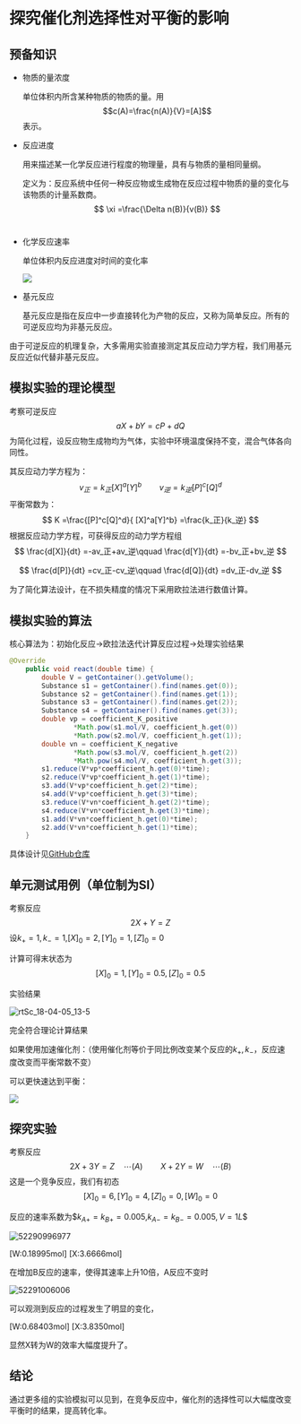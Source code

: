 # 探究催化剂选择性对平衡的影响

## 预备知识

- 物质的量浓度

  单位体积内所含某种物质的物质的量。用$$c(A)=\frac{n(A)}{V}=[A]$$表示。

- 反应进度

  用来描述某一化学反应进行程度的物理量，具有与物质的量相同量纲。

  定义为：反应系统中任何一种反应物或生成物在反应过程中物质的量的变化与该物质的计量系数商。
  $$
  \xi =\frac{\Delta n(B)}{v(B)}
  $$
  ​

- 化学反应速率

  单位体积内反应进度对时间的变化率

  ![](Prt_18-04-05-13-1.png)

- 基元反应

  基元反应是指在反应中一步直接转化为产物的反应，又称为简单反应。所有的可逆反应均为非基元反应。

由于可逆反应的机理复杂，大多需用实验直接测定其反应动力学方程，我们用基元反应近似代替非基元反应。

## 模拟实验的理论模型

考察可逆反应
$$
aX+bY = cP+dQ
$$
为简化过程，设反应物生成物均为气体，实验中环境温度保持不变，混合气体各向同性。

其反应动力学方程为：
$$
v_正 = k_正 [X]^a[Y]^b\qquad v_逆 = k_逆 [P]^c[Q]^d
$$
平衡常数为：
$$
K =\frac{[P]^c[Q]^d}{ [X]^a[Y]^b} =\frac{k_正}{k_逆}
$$
根据反应动力学方程，可获得反应的动力学方程组
$$
\frac{d[X]}{dt} =-av_正+av_逆\qquad \frac{d[Y]}{dt} =-bv_正+bv_逆
$$

$$
\frac{d[P]}{dt} =cv_正-cv_逆\qquad \frac{d[Q]}{dt} =dv_正-dv_逆
$$

为了简化算法设计，在不损失精度的情况下采用欧拉法进行数值计算。

## 模拟实验的算法

核心算法为：初始化反应->欧拉法迭代计算反应过程->处理实验结果

~~~java
@Override
	public void react(double time) {
		double V = getContainer().getVolume();
		Substance s1 = getContainer().find(names.get(0));
		Substance s2 = getContainer().find(names.get(1));
		Substance s3 = getContainer().find(names.get(2));
		Substance s4 = getContainer().find(names.get(3));
		double vp = coefficient_K_positive
				*Math.pow(s1.mol/V, coefficient_h.get(0))
				*Math.pow(s2.mol/V, coefficient_h.get(1));
		double vn = coefficient_K_negative
				*Math.pow(s3.mol/V, coefficient_h.get(2))
				*Math.pow(s4.mol/V, coefficient_h.get(3));
		s1.reduce(V*vp*coefficient_h.get(0)*time);
		s2.reduce(V*vp*coefficient_h.get(1)*time);
		s3.add(V*vp*coefficient_h.get(2)*time);
		s4.add(V*vp*coefficient_h.get(3)*time);
		s3.reduce(V*vn*coefficient_h.get(2)*time);
		s4.reduce(V*vn*coefficient_h.get(3)*time);
		s1.add(V*vn*coefficient_h.get(0)*time);
		s2.add(V*vn*coefficient_h.get(1)*time);
	}
~~~

具体设计见[GitHub仓库](github.com/hamiguazzz/MultiChemicalReactionSimulate)

## 单元测试用例（单位制为SI）

考察反应
$$
2X+Y=Z
$$
设$k_+ = 1,k_-=1$,$[X]_0 = 2,[Y]_0 = 1,[Z]_0 = 0$

计算可得末状态为$$[X]_0 = 1,[Y]_0 = 0.5,[Z]_0 =0.5$$

实验结果

![rtSc_18-04-05_13-5](PrtSc_18-04-05_13-51.png)

完全符合理论计算结果

如果使用加速催化剂：（使用催化剂等价于同比例改变某个反应的$k_+,k_-$，反应速度改变而平衡常数不变）

可以更快速达到平衡：

![](1522907736380.png)

## 探究实验

考察反应
$$
2X+3Y=Z\quad \cdots (A)\qquad X+2Y =W\quad \cdots (B)
$$
这是一个竞争反应，我们有初态$$[X]_0 = 6,[Y]_0 = 4,[Z]_0 = 0,[W]_0 = 0$$

反应的速率系数为$$k_{A+} =k_{B+} = 0.005$,$k_{A-}=k_{B-} =0.005,V=1L$$

![52290996977](1522909969771.png)

[W:0.18995mol]
[X:3.6666mol]

在增加B反应的速率，使得其速率上升10倍，A反应不变时

![52291006006](1522910060067.png)

可以观测到反应的过程发生了明显的变化，

[W:0.68403mol]
[X:3.8350mol]

显然X转为W的效率大幅度提升了。

## 结论

通过更多组的实验模拟可以见到，在竞争反应中，催化剂的选择性可以大幅度改变平衡时的结果，提高转化率。
